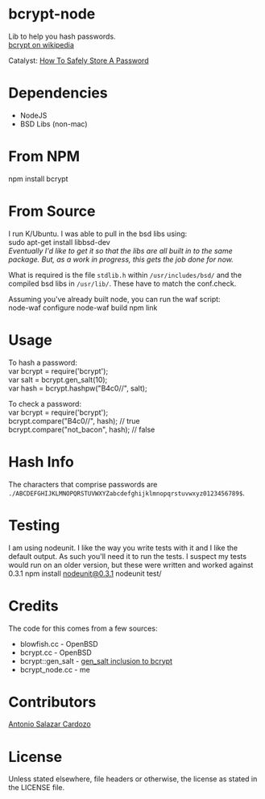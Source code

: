 bcrypt-node
=============

Lib to help you hash passwords.  
[bcrypt on wikipedia][bcryptwiki]

Catalyst: [How To Safely Store A Password][codahale]


Dependencies
=============

* NodeJS
* BSD Libs (non-mac)


From NPM
============

npm install bcrypt


From Source
============

I run K/Ubuntu. I was able to pull in the bsd libs using:  
    sudo apt-get install libbsd-dev  
_Eventually I'd like to get it so that the libs are all built in to the same package. But, as a work in progress, this gets the job done for now._

What is required is the file `stdlib.h` within `/usr/includes/bsd/` and the compiled bsd libs in `/usr/lib/`. These have to match the conf.check.

Assuming you've already built node, you can run the waf script:  
    node-waf configure
    node-waf build
    npm link

Usage
============

To hash a password:  
    var bcrypt = require('bcrypt');  
    var salt = bcrypt.gen_salt(10);  
    var hash = bcrypt.hashpw("B4c0/\/", salt);

To check a password:  
    var bcrypt = require('bcrypt');  
    bcrypt.compare("B4c0/\/", hash); // true    
    bcrypt.compare("not_bacon", hash); // false

Hash Info
============

The characters that comprise passwords are `./ABCDEFGHIJKLMNOPQRSTUVWXYZabcdefghijklmnopqrstuvwxyz0123456789$`.

Testing
============

I am using nodeunit. I like the way you write tests with it and I like the default output. As such you'll need it to run the tests. I suspect my tests would run on an older version, but these were written and worked against 0.3.1
   npm install nodeunit@0.3.1
   nodeunit test/

Credits
============

The code for this comes from a few sources:

* blowfish.cc - OpenBSD
* bcrypt.cc - OpenBSD
* bcrypt::gen_salt - [gen_salt inclusion to bcrypt][bcryptgs]
* bcrypt_node.cc - me

Contributors
============

[Antonio Salazar Cardozo][shadowfiend]

License
============

Unless stated elsewhere, file headers or otherwise, the license as stated in the LICENSE file.



[bcryptwiki]: http://en.wikipedia.org/wiki/Crypt_(Unix)#Blowfish-based_scheme  
[bcryptgs]: http://mail-index.netbsd.org/tech-crypto/2002/05/24/msg000204.html
[codahale]: http://codahale.com/how-to-safely-store-a-password/

[shadowfiend]:https://github.com/Shadowfiend

